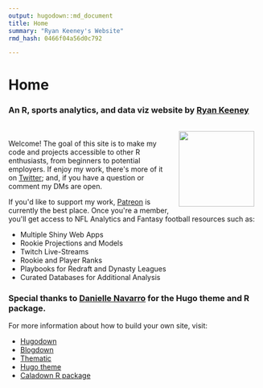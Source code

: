 ```yaml
---
output: hugodown::md_document
title: Home
summary: "Ryan Keeney's Website"
rmd_hash: 0466f04a56d0c792

---
```


Home
====

### An R, sports analytics, and data viz website by [Ryan Keeney](https://twitter.com/rbkeeney)

<img src="header/caladown.png" width="150px" style="float:right; padding:15px;">

<br>

Welcome! The goal of this site is to make my code and projects accessible to other R enthusiasts, from beginners to potential employers. If enjoy my work, there's more of it on [Twitter](https://twitter.com/rbkeeney); and, if you have a question or comment my DMs are open.

If you'd like to support my work, [Patreon](https://www.patreon.com/rbkeeney) is currently the best place. Once you're a member, you'll get access to NFL Analytics and Fantasy football resources such as:

-   Multiple Shiny Web Apps
-   Rookie Projections and Models
-   Twitch Live-Streams
-   Rookie and Player Ranks
-   Playbooks for Redraft and Dynasty Leagues
-   Curated Databases for Additional Analysis

### Special thanks to [Danielle Navarro](https://twitter.com/djnavarro) for the Hugo theme and R package.

For more information about how to build your own site, visit:

-   [Hugodown](https://hugodown.r-lib.org/)
-   [Blogdown](https://bookdown.org/yihui/blogdown/)
-   [Thematic](https://rstudio.github.io/thematic/)
-   [Hugo theme](https://github.com/djnavarro/hugo-calade)
-   [Caladown R package](https://github.com/djnavarro/caladown)

